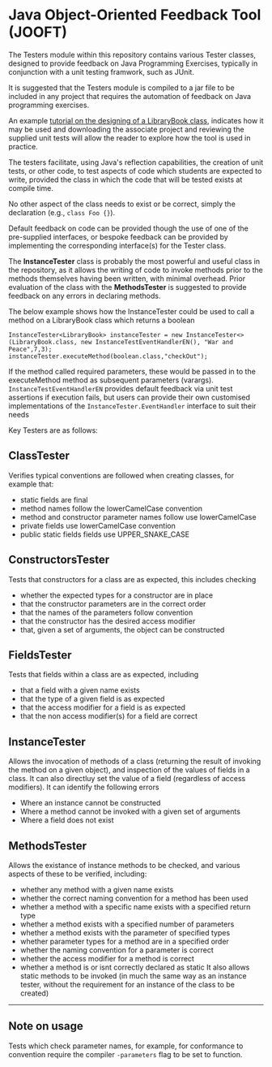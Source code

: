 # Java Object-Oriented Feedback Tool (JOOFT)

The Testers module within this repository contains various Tester classes, designed to provide feedback on Java Programming Exercises, typically in conjunction with a unit testing framwork, such as JUnit.

It is suggested that the Testers module is compiled to a jar file to be included in any project that requires the automation of feedback on Java programming exercises.

An example [tutorial on the designing of a LibraryBook class](https://tutorials.tinyappco.com/java/classtaskautofeedback), indicates how it may be used and downloading the associate project and reviewing the supplied unit tests will allow the reader to explore how the tool is used in practice.

The testers facilitate, using Java's reflection capabilities, the creation of unit tests, or other code, to test aspects of code which students are expected to write, provided the class in which the code that will be tested exists at compile time.

No other aspect of the class needs to exist or be correct, simply the declaration (e.g., `class Foo {}`).

Default feedback on code can be provided though the use of one of the pre-supplied interfaces, or bespoke feedback can be provided by implementing the corresponding interface(s) for the Tester class.

The **InstanceTester** class is probably the most powerful and useful class in the repository, as it allows the writing of code to invoke methods prior to the methods themselves having been written, with minimal overhead. Prior evaluation of the class with the **MethodsTester** is suggested to provide feedback on any errors in declaring methods.

The below example shows how the InstanceTester could be used to call a method on a LibraryBook class which returns a boolean

```
InstanceTester<LibraryBook> instanceTester = new InstanceTester<>(LibraryBook.class, new InstanceTestEventHandlerEN(), "War and Peace",7,3);
instanceTester.executeMethod(boolean.class,"checkOut");
```

If the method called required parameters, these would be passed in to the executeMethod method as subsequent parameters (varargs). `InstanceTestEventHandlerEN` provides default feedback via unit test assertions if execution fails, but users can provide their own customised implementations of the `InstanceTester.EventHandler` interface to suit their needs

Key Testers are as follows:

## ClassTester
Verifies typical conventions are followed when creating classes, for example that:
- static fields are final
- method names follow the lowerCamelCase convention
- method and constructor parameter names follow use lowerCamelCase
- private fields use lowerCamelCase convention
- public static fields fields use UPPER_SNAKE_CASE


## ConstructorsTester
Tests that constructors for a class are as expected, this includes checking
- whether the expected types for a constructor are in place
- that the constructor parameters are in the correct order
- that the names of the parameters follow convention
- that the constructor has the desired access modifier
- that, given a set of arguments, the object can be constructed


## FieldsTester
Tests that fields within a class are as expected, including
- that a field with a given name exists
- that the type of a given field is as expected
- that the access modifier for a field is as expected
- that the non access modifier(s) for a field are correct

## InstanceTester
Allows the invocation of methods of a class (returning the result of invoking the method on a given object), and inspection of the values of fields in a class. It can also directluy set the value of a field (regardless of access modifiers). It can identify the following errors
- Where an instance cannot be constructed
- Where a method cannot be invoked with a given set of arguments
- Where a field does not exist 

## MethodsTester
Allows the existance of instance methods to be checked, and various aspects of these to be verified, including:
- whether any method with a given name exists
- whether the correct naming convention for a method has been used
- whether a method with a specific name exists with a specified return type
- whether a method exists with a specified number of parameters
- whether a method exists with the parameter of specified types
- whether parameter types for a method are in a specified order
- whether the naming convention for a parameter is correct
- whether the access modifier for a method is correct
- whether a method is or isnt correctly declared as static
It also allows static methods to be invoked (in much the same way as an instance tester, without the requirement for an instance of the class to be created)


---
## Note on usage
Tests which check parameter names, for example, for conformance to convention require the compiler `-parameters` flag to be set to function.
